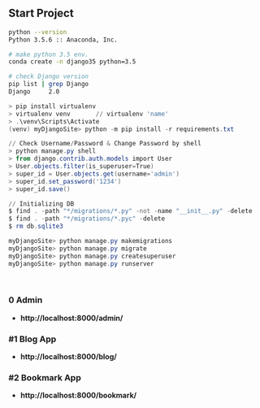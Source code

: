 ## Start Project

```bash
python --version
Python 3.5.6 :: Anaconda, Inc.

# make python 3.5 env.
conda create -n django35 python=3.5

# check Django version
pip list | grep Django
Django     2.0
```

```powershell
> pip install virtualenv
> virtualenv venv		// virtualenv 'name'
> .\venv\Scripts\Activate
(venv) myDjangoSite> python -m pip install -r requirements.txt

// Check Username/Password & Change Password by shell
> python manage.py shell
> from django.contrib.auth.models import User
> User.objects.filter(is_superuser=True)
> super_id = User.objects.get(username='admin')
> super_id.set_password('1234')
> super_id.save()

// Initializing DB
$ find . -path "*/migrations/*.py" -not -name "__init__.py" -delete
$ find . -path "*/migrations/*.pyc" -delete
$ rm db.sqlite3

myDjangoSite> python manage.py makemigrations
myDjangoSite> python manage.py migrate
myDjangoSite> python manage.py createsuperuser
myDjangoSite> python manage.py runserver
```

<br/>

### 0 Admin

-   **http://localhost:8000/admin/**

### #1 Blog App

-   **http://localhost:8000/blog/**

### #2 Bookmark App

-   **http://localhost:8000/bookmark/**
